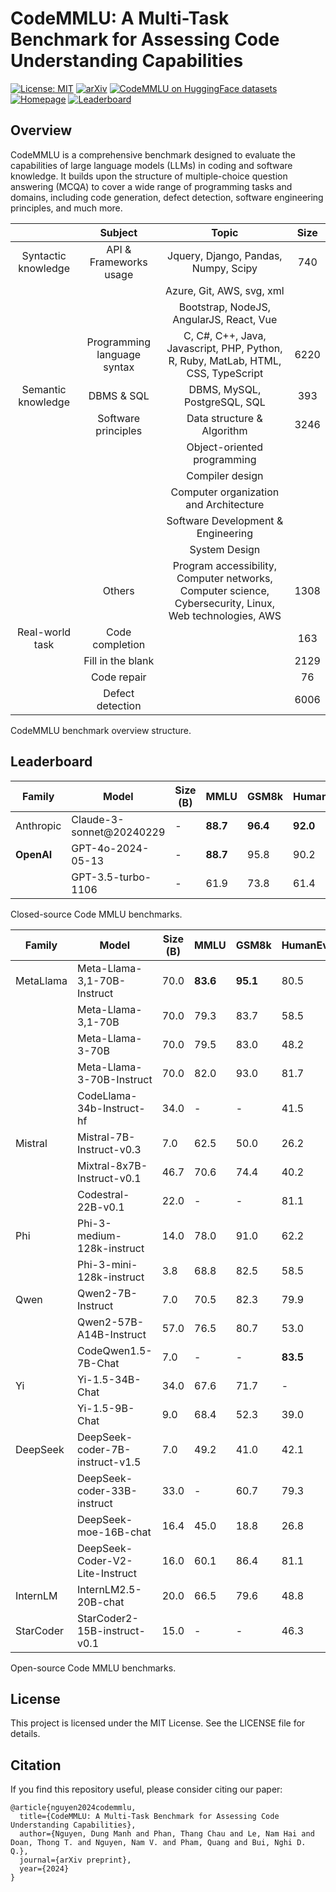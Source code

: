 # CodeMMLU: A Multi-Task Benchmark for Assessing Code Understanding Capabilities

[![License: MIT](https://img.shields.io/badge/License-MIT-green.svg)](https://opensource.org/licenses/MIT) [![arXiv](https://img.shields.io/badge/2410.01999-red?style=flat&label=arXiv)](https://arxiv.org/abs/2410.01999v1#:~:text=View%20a%20PDF%20of%20the%20paper%20titled%20CodeMMLU:%20A%20Multi-Task) [![CodeMMLU on HuggingFace datasets](https://img.shields.io/badge/%F0%9F%A4%97%20Datasets-CodeMMLU-f9a602?style=flat)]() [![Homepage](https://custom-icon-badges.demolab.com/badge/WebPage-1a4f76?style=flat&logo=web)](https://fsoft-ai4code.github.io/codemmlu/)  [![Leaderboard](https://custom-icon-badges.demolab.com/badge/Leaderboard-orange?style=flat&logo=barchart&label=%20)](https://fsoft-ai4code.github.io/leaderboards/codemmlu/) 

## Overview

CodeMMLU is a comprehensive benchmark designed to evaluate the capabilities of large language models (LLMs) in coding and software knowledge. 
It builds upon the structure of multiple-choice question answering (MCQA) to cover a wide range of programming tasks and domains, including code generation, defect detection, software engineering principles, and much more.


|   	| Subject 	| Topic 	| Size 	|
|:---:	|:---:	|:---:	|:---:	|
| Syntactic knowledge 	| API & Frameworks usage 	| Jquery, Django,   Pandas, Numpy, Scipy 	| 740 	|
|  	|  	| Azure, Git, AWS, svg, xml 	|  	|
|  	|  	| Bootstrap, NodeJS, AngularJS, React, Vue 	|  	|
|  	| Programming language syntax    	| C, C#, C++, Java, Javascript, PHP, Python,  R, Ruby, MatLab, HTML, CSS, TypeScript 	| 6220 	|
| Semantic knowledge 	| DBMS & SQL 	| DBMS, MySQL,   PostgreSQL, SQL 	| 393 	|
|  	| Software principles 	| Data structure & Algorithm 	| 3246 	|
|  	|  	| Object-oriented programming 	|  	|
|  	|  	| Compiler design 	|  	|
|  	|  	| Computer organization and Architecture 	|  	|
|  	|  	| Software Development & Engineering 	|  	|
|  	|  	| System Design 	|  	|
|  	| Others 	| Program accessibility, Computer networks,  Computer science, Cybersecurity, Linux,  Web technologies, AWS 	| 1308 	|
| Real-world task 	| Code completion 	|  	| 163 	|
|  	| Fill in the blank 	|  	| 2129 	|
|  	| Code repair 	|  	| 76 	|
|  	| Defect detection 	|  	| 6006 	|
CodeMMLU benchmark overview structure.


## Leaderboard

| **Family**     | **Model**                   | **Size (B)** | **MMLU** | **GSM8k** | **HumanEval** | **MBPP** | **CodeMMLU** |
|----------------|-----------------------------|--------------|----------|----------|---------------|----------|--------------|
| Anthropic      | Claude-3-sonnet@20240229     | -            | **88.7** | **96.4** | **92.0**      | 76.6     | 55.5         |
| **OpenAI**     | GPT-4o-2024-05-13            | -            | **88.7** | 95.8     | 90.2          | **81.4** | **65.0**     |
|                | GPT-3.5-turbo-1106           | -            | 61.9     | 73.8     | 61.4          | 78.5     | 51.6         |
Closed-source Code MMLU benchmarks.


| **Family**     | **Model**                   | **Size (B)** | **MMLU** | **GSM8k** | **HumanEval** | **MBPP** | **CodeMMLU** |
|----------------|-----------------------------|--------------|----------|----------|---------------|----------|--------------|
| MetaLlama      | Meta-Llama-3,1-70B-Instruct  | 70.0         | **83.6** | **95.1** | 80.5          | 75.4     | 59.7         |
|                | Meta-Llama-3,1-70B           | 70.0         | 79.3     | 83.7     | 58.5          | 66.2     | 40.5         |
|                | Meta-Llama-3-70B             | 70.0         | 79.5     | 83.0     | 48.2          | 70.4     | 49.7         |
|                | Meta-Llama-3-70B-Instruct    | 70.0         | 82.0     | 93.0     | 81.7          | **82.3** | **61.8**     |
|                | CodeLlama-34b-Instruct-hf    | 34.0         | -        | -        | 41.5          | 57.0     | 39.3         |
| Mistral        | Mistral-7B-Instruct-v0.3     | 7.0          | 62.5     | 50.0     | 26.2          | 50.2     | 44.1         |
|                | Mixtral-8x7B-Instruct-v0.1   | 46.7         | 70.6     | 74.4     | 40.2          | 60.7     | 42.7         |
|                | Codestral-22B-v0.1           | 22.0         | -        | -        | 81.1          | 78.2     | 47.6         |
| Phi            | Phi-3-medium-128k-instruct   | 14.0         | 78.0     | 91.0     | 62.2          | 75.2     | 48.7         |
|                | Phi-3-mini-128k-instruct     | 3.8          | 68.8     | 82.5     | 58.5          | 70.0     | 39.2         |
| Qwen           | Qwen2-7B-Instruct            | 7.0          | 70.5     | 82.3     | 79.9          | -        | 51.9         |
|                | Qwen2-57B-A14B-Instruct      | 57.0         | 76.5     | 80.7     | 53.0          | 71.9     | 47.3         |
|                | CodeQwen1.5-7B-Chat          | 7.0          | -        | -        | **83.5**      | 77.7     | 47.7         |
| Yi             | Yi-1.5-34B-Chat              | 34.0         | 67.6     | 71.7     | -             | -        | 50.0         |
|                | Yi-1.5-9B-Chat               | 9.0          | 68.4     | 52.3     | 39.0          | 54.4     | 48.2         |
| DeepSeek       | DeepSeek-coder-7B-instruct-v1.5 | 7.0        | 49.2     | 41.0     | 42.1          | 60.7     | 41.6         |
|                | DeepSeek-coder-33B-instruct  | 33.0         | -        | 60.7     | 79.3          | 70.0     | 37.5         |
|                | DeepSeek-moe-16B-chat        | 16.4         | 45.0     | 18.8     | 26.8          | 39.2     | 31.5         |
|                | DeepSeek-Coder-V2-Lite-Instruct | 16.0      | 60.1     | 86.4     | 81.1          | -        | 47.1         |
| InternLM       | InternLM2.5-20B-chat         | 20.0         | 66.5     | 79.6     | 48.8          | 63.0     | 46.2         |
| StarCoder      | StarCoder2-15B-instruct-v0.1 | 15.0         | -        | -        | 46.3          | 66.2     | 47.8         |

Open-source Code MMLU benchmarks.

## License

This project is licensed under the MIT License. See the LICENSE file for details.

## Citation
If you find this repository useful, please consider citing our paper:

```
@article{nguyen2024codemmlu,
  title={CodeMMLU: A Multi-Task Benchmark for Assessing Code Understanding Capabilities},
  author={Nguyen, Dung Manh and Phan, Thang Chau and Le, Nam Hai and Doan, Thong T. and Nguyen, Nam V. and Pham, Quang and Bui, Nghi D. Q.},
  journal={arXiv preprint},
  year={2024}
}
```
